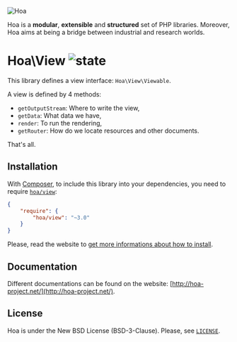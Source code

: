 ![Hoa](http://static.hoa-project.net/Image/Hoa_small.png)

Hoa is a **modular**, **extensible** and **structured** set of PHP libraries.
Moreover, Hoa aims at being a bridge between industrial and research worlds.

# Hoa\View ![state](http://central.hoa-project.net/State/View)

This library defines a view interface: `Hoa\View\Viewable`.

A view is defined by 4 methods:

  * `getOutputStream`: Where to write the view,
  * `getData`: What data we have,
  * `render`: To run the rendering,
  * `getRouter`: How do we locate resources and other documents.

That's all.

## Installation

With [Composer](http://getcomposer.org/), to include this library into your
dependencies, you need to require
[`hoa/view`](https://packagist.org/packages/hoa/view):

```json
{
    "require": {
        "hoa/view": "~3.0"
    }
}
```

Please, read the website to [get more informations about how to
install](http://hoa-project.net/Source.html).

## Documentation

Different documentations can be found on the website:
[http://hoa-project.net/](http://hoa-project.net/).

## License

Hoa is under the New BSD License (BSD-3-Clause). Please, see
[`LICENSE`](http://hoa-project.net/LICENSE).
